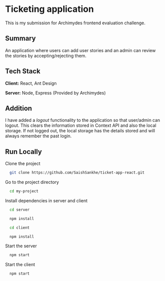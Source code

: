 
# Ticketing application

This is my submission for Archimydes frontend evaluation challenge.

## Summary

An application where users can add user stories and an admin can review the stories by accepting/rejecting them.


## Tech Stack

**Client:** React, Ant Design

**Server:** Node, Express (Provided by Archimydes)

  
## Addition

I have added a *logout* functionality to the application so that user/admin can logout. This clears the information stored in Context API and also the local storage. If not logged out, the local storage has the details stored and will always remember the past login.

  
## Run Locally

Clone the project

```bash
  git clone https://github.com/SaishSankhe/ticket-app-react.git
```

Go to the project directory

```bash
  cd my-project
```

Install dependencies in server and client

```bash
  cd server
```

```bash
  npm install
```

```bash
  cd client
```

```bash
  npm install
```

Start the server

```bash
  npm start
```

Start the client

```bash
  npm start
```

  
